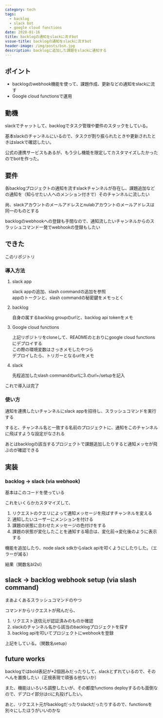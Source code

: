 ```yaml
---
category: tech
tags:
  - backlog
  - slack bot
  - google cloud functions
date: 2020-01-16
title: backlogの通知をslackに流すbot
vssue-title: backlogの通知をslackに流すbot
header-image: /img/posts/bsn.jpg
description: backlogに追加した課題をslackに通知する
---
```


## ポイント

- backlogのwebhook機能を使って、課題作成、更新などの通知をslackに流す
- Google cloud functionsで運用
<!-- - circleciによる自動デプロイ付き -->

## 動機

slackでチャットして、backlogでタスク管理や要件のスタックをしている。

基本slackのチャンネルにいるので、タスクが割り振られたときや更新されたときはslackで確認したい。

公式の連携サービスもあるが、もう少し機能を限定してカスタマイズしたかったのでbotを作った。

## 要件

各backlogプロジェクトの通知を流すslackチャンネルが存在し、課題追加などの通知を（知らせたい人へのメンション付きで）そのチャンネルに流したい

尚、slackアカウントのメールアドレスとnulabアカウントのメールアドレスは同一のものとする

backlogのwebhookへの登録も手間なので、通知流したいチャンネルからのスラッシュコマンド一発でwebhookの登録もしたい

## できた

このリポジトリ

### 導入方法

1. slack app

    slack appの追加、slash commandの追加を参照  
    appのトークンと、slash commandの秘密鍵をメモっとく

2. backlog

    自身の属するbacklog groupのurlと、backlog api tokenをメモ

3. Google cloud functions

    上記リポジトリをcloneして、READMEのとおりにgoogle cloud functionsにデプロイする  
    この際の環境変数はさっきメモしたやつら  
    デプロイしたら、トリガーとなるurlをメモ

4. slack

    先程追加したslash commandのurlに3.のurl+/setupを記入

これで導入は完了

### 使い方

通知を連携したいチャンネルにslack appを招待し、スラッシュコマンドを実行する

すると、チャンネル名と一致する名前のプロジェクトに、通知をこのチャンネルに飛ばすような設定がなされる

あとはbacklogの該当するプロジェクトで課題追加したりすると通知メッセが飛ぶのが確認できる

## 実装

### backlog -> slack (via webhook)

基本はこのコードを使っている

これをいくらかカスタマイズして、

1. リクエストのクエリによって通知メッセージを飛ばすチャンネルを変える
2. 通知したいユーザーにメンションを付ける
3. 課題の状態に合わせたメッセージの色付けをする
4. 課題の状態が変化したことを通知する場合は、変化前->変化後のように表示する

機能を追加したり、node slack sdkからslack apiを叩くようにしたりした。（エラーが減る）

結果（関数名bl2sl）

## slack -> backlog webhook setup (via slash command)

まあよくあるスラッシュコマンドのやつ

コマンドからリクエストが飛んだら、

1. リクエスト送信元が認証済みのものか確認
2. slackのチャンネル名から該当のbacklogプロジェクトを探す
3. backlog apiを叩いてプロジェクトにwebhookを登録

上記をしている。（関数名setup）

## future works

backlogではbold表記が*2個囲みだったりして、slackとずれているので、そのへんを置換したい（正規表現で頑張る他ないか）

また、機能はいろいろ調整したいが、その都度functions deployするのも面倒なので、デプロイ部分はciに丸投げしたい。<!-- （→やった） -->

あと、リクエスト元がbacklogだったりslackだったりするので、functionsを別々にしたほうがいいのかな
